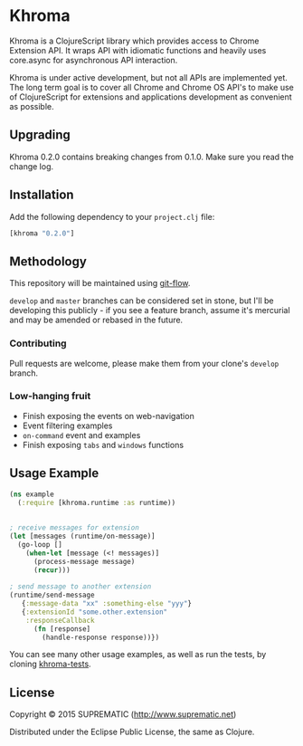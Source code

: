 # Khroma

Khroma is a ClojureScript library which provides access to Chrome Extension API. It wraps API with idiomatic functions 
and heavily uses core.async for asynchronous API interaction.

Khroma is under active development, but not all APIs are implemented yet. The long term goal is to cover all Chrome 
and Chrome OS API's to make use of ClojureScript for extensions and applications development as convenient as possible.


## Upgrading

Khroma 0.2.0 contains breaking changes from 0.1.0. Make sure you read the change log.


## Installation

Add the following dependency to your `project.clj` file:

```clojure
[khroma "0.2.0"]
```

## Methodology

This repository will be maintained using [git-flow](http://nvie.com/posts/a-successful-git-branching-model/).

`develop` and `master` branches can be considered set in stone, but I'll be developing this publicly - if you see a feature branch, assume it's mercurial and may be amended or rebased in the future.
 
### Contributing

Pull requests are welcome, please make them from your clone's `develop` branch.

### Low-hanging fruit
 
- Finish exposing the events on web-navigation
- Event filtering examples
- `on-command` event and examples
- Finish exposing `tabs` and `windows` functions
  

## Usage Example

```clojure
(ns example
  (:require [khroma.runtime :as runtime))
  
  
; receive messages for extension  
(let [messages (runtime/on-message)]
  (go-loop [] 
    (when-let [message (<! messages)]
      (process-message message)
      (recur)))
      
; send message to another extension      
(runtime/send-message 
   {:message-data "xx" :something-else "yyy"}
   {:extensionId "some.other.extension"
    :responseCallback 
      (fn [response]
        (handle-response response))})
```


You can see many other usage examples, as well as run the tests, by cloning [khroma-tests](https://gitlab.com/ricardojmendez/khroma-tests/).





## License

Copyright © 2015 SUPREMATIC (http://www.suprematic.net)

Distributed under the Eclipse Public License, the same as Clojure.
